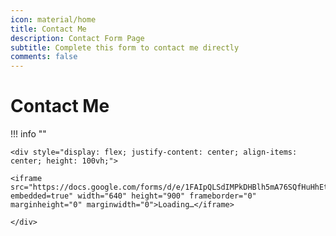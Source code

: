```yaml
---
icon: material/home
title: Contact Me
description: Contact Form Page
subtitle: Complete this form to contact me directly
comments: false
---
```


# Contact Me


!!! info ""
    
    <div style="display: flex; justify-content: center; align-items: center; height: 100vh;">

    <iframe src="https://docs.google.com/forms/d/e/1FAIpQLSdIMPkDHBlh5mA76SQfHuHhEtR3wGZ6tOotZkbKdTJsYwGC6Q/viewform?embedded=true" width="640" height="900" frameborder="0" marginheight="0" marginwidth="0">Loading…</iframe>

    </div>
